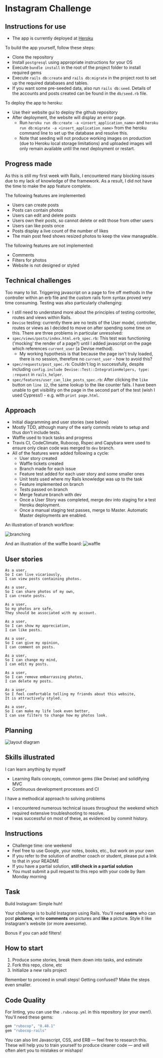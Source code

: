 Instagram Challenge
===================

## Instructions for use
- The app is currently deployed at [Heroku](http://ch359-instagram.herokuapp.com)

To build the app yourself, follow these steps:
- Clone the repository
- Install `postgresql` using appropriate instructions for your OS
- Execute `bundle install` in the root of the project folder to install required gems
- Execute `rails db:create` and `rails db:migrate` in the project root to set up the required databases and tables. 
- If you want some pre-seeded data, also run `rails db:seed`. Details of the accounts and posts created can be found in the `db/seed.rb` file.

To deploy the app to heroku:

- Use their website gui to deploy the github repository
- After deployment, the website will display an error page. 
    - Run `heroku run db:create -a <insert_application_name>` and `heroku run db:migrate -a <insert_application_name>` from the heroku command line to set up the database and resolve this.
    - Note that seeding will not produce working images on production (due to Heroku local storage limitations) and uploaded images will only remain available until the next deployment or restart.    

## Progress made

As this is still my first week with Rails, I encountered many blocking issues due to my lack of knowledge of the framework. As a result, I did not have the time to make the app feature complete. 

The following features are implemented:

- Users can create posts
- Posts can contain photos
- Users can edit and delete posts
- Users own their posts, so cannot delete or edit those from other users
- Users can like posts once
- Posts display a live count of the number of likes
- The main post feed shows resized photos to keep the view manageable.

The following features are not implemented:

- Comments
- Filters for photos
- Website is not designed or styled

## Technical challenges

Too many to list. Triggering javascript on a page to fire off methods in the controller within an erb file and the custom rails form syntax proved very time consuming.
Testing was also particularly challenging:
- I still need to understand more about the principles of testing controller, routes and views within Rails.
- `Devise` testing: currently there are no tests of the User model, controller, routes or views as I decided to move on after spending some time on this.
There are three problems in particular unresolved:
- `spec/views/posts/index.html.erb_spec.rb`: This test was functioning ('mocking' the render of a page?) until I added javascript on the page which references `current_user` (a Devise method).
    - My working hypothesis is that because the page isn't truly loaded, there is no session, therefore no `current_user` - how to avoid this?
- `spec/requests/post_spec.rb`: Couldn't log in successfully, despite including `config.include Devise::Test::IntegrationHelpers, type: :request` in `rails_helper`.
- `spec/features/user_can_like_posts_spec.rb`: After clicking the `like` button on `line 12`, the same lookup to the like counter fails. I have been unable to get visibility on the page in the second part of the test (wish I used Cypress!) - e.g. with `print page.html`. 

## Approach

- Initial diagramming and user stories (see below)
- Mostly TDD, although many of the early commits relate to setup and thus don't include tests.
- Waffle used to track tasks and progress 
- Travis CI, CodeClimate, Rubocop, Rspec and Capybara were used to ensure only clean code was merged to `dev` branch.
- All of the features were added following a cycle:
    - User story created
    - Waffle tickets created
    - Branch made for each issue
    - Feature test added for each user story and some smaller ones
    - Unit tests used where my Rails knowledge was up to the task
    - Feature implemented on branch
    - Tests passed on branch
    - Merge feature branch with dev
    - Once a User Story was completed, merge dev into staging for a test Heroku deployment.
    - Once a manual staging test passes, merge to Master. Automatic Master deployments are enabled.                                   

An illustration of branch workflow:

![branching](docs/branch_workflow.png)

And an illustration of the waffle board:
![waffle](docs/waffle.png)

## User stories

```
As a user,
So I can live vicariously,
I can view posts containing photos.
```

```
As a user,
So I can share photos of my own,
I can create posts.
```

```
As a user,
So my photos are safe,
They should be associated with my account.
```

```
As a user,
So I can show my appreciation,
I can like posts.
```

```
As a user,
So I can give my opinion,
I can comment on posts.
```

```
As a user,
So I can change my mind,
I can edit my posts.
```

```
As a user,
So I can remove embarrassing photos,
I can delete my posts.
```

```
As a user, 
So I feel comfortable telling my friends about this website,
It is attractively styled.
```

```
As a user,
So I can make my life look even better,
I can use filters to change how my photos look.
```

## Planning

![layout diagram](docs/layout_diagram.png)

## Skills illustrated

I can learn anything by myself
- Learning Rails concepts, common gems (like Devise) and solidifying MVC
- Continuous development processes and CI

I have a methodical approach to solving problems
- I encountered numerous technical issues throughout the weekend which required extensive troubleshooting to resolve.
- I was successful on most of these, as evidenced by commit history. 

## Instructions

* Challenge time: one weekend
* Feel free to use Google, your notes, books, etc., but work on your own
* If you refer to the solution of another coach or student, please put a link to that in your README
* If you have a partial solution, **still check in a partial solution**
* You must submit a pull request to this repo with your code by 9am Monday morning

## Task

Build Instagram: Simple huh!

Your challenge is to build Instagram using Rails. You'll need **users** who can post **pictures**, write **comments** on pictures and **like** a picture. Style it like Instagram's website (or more awesome).

Bonus if you can add filters!

## How to start

1. Produce some stories, break them down into tasks, and estimate
2. Fork this repo, clone, etc
3. Initialize a new rails project

Remember to proceed in small steps! Getting confused? Make the steps even smaller.

## Code Quality

For linting, you can use the `.rubocop.yml` in this repository (or your own!).
You'll need these gems:

```ruby
gem "rubocop", "0.48.1"
gem "rubocop-rails"
```

You can also lint Javascript, CSS, and ERB — feel free to research this. These
will help you to train yourself to produce cleaner code — and will often alert
you to mistakes or mishaps!
